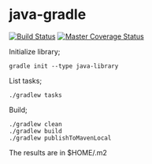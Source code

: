 # java-gradle

[![Build Status](https://travis-ci.org/kealan/java-gradle.svg?branch=master)](https://travis-ci.org/kealan/java-gradle)
[![Master Coverage Status](https://coveralls.io/repos/github/miracl/maas-sdk-java/badge.svg?branch=master)](https://coveralls.io/github/miracl/maas-sdk-java?branch=master)

Initialize library;

    gradle init --type java-library

List tasks;

    ./gradlew tasks

Build;

    ./gradlew clean
    ./gradlew build 
    ./gradlew publishToMavenLocal

The results are in $HOME/.m2
